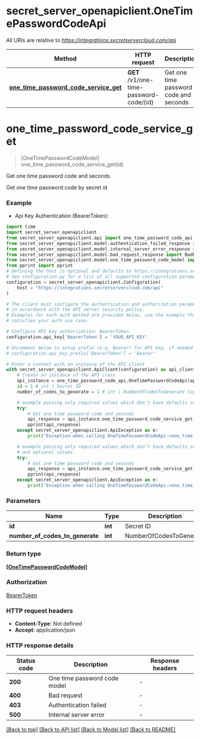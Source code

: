 # secret_server_openapiclient.OneTimePasswordCodeApi

All URIs are relative to *https://integrations.secretservercloud.com/api*

Method | HTTP request | Description
------------- | ------------- | -------------
[**one_time_password_code_service_get**](OneTimePasswordCodeApi.md#one_time_password_code_service_get) | **GET** /v1/one-time-password-code/{id} | Get one time password code and seconds


# **one_time_password_code_service_get**
> [OneTimePasswordCodeModel] one_time_password_code_service_get(id)

Get one time password code and seconds

Get one time password code by secret id

### Example

* Api Key Authentication (BearerToken):

```python
import time
import secret_server_openapiclient
from secret_server_openapiclient.api import one_time_password_code_api
from secret_server_openapiclient.model.authentication_failed_response import AuthenticationFailedResponse
from secret_server_openapiclient.model.internal_server_error_response import InternalServerErrorResponse
from secret_server_openapiclient.model.bad_request_response import BadRequestResponse
from secret_server_openapiclient.model.one_time_password_code_model import OneTimePasswordCodeModel
from pprint import pprint
# Defining the host is optional and defaults to https://integrations.secretservercloud.com/api
# See configuration.py for a list of all supported configuration parameters.
configuration = secret_server_openapiclient.Configuration(
    host = "https://integrations.secretservercloud.com/api"
)

# The client must configure the authentication and authorization parameters
# in accordance with the API server security policy.
# Examples for each auth method are provided below, use the example that
# satisfies your auth use case.

# Configure API key authorization: BearerToken
configuration.api_key['BearerToken'] = 'YOUR_API_KEY'

# Uncomment below to setup prefix (e.g. Bearer) for API key, if needed
# configuration.api_key_prefix['BearerToken'] = 'Bearer'

# Enter a context with an instance of the API client
with secret_server_openapiclient.ApiClient(configuration) as api_client:
    # Create an instance of the API class
    api_instance = one_time_password_code_api.OneTimePasswordCodeApi(api_client)
    id = 1 # int | Secret ID
    number_of_codes_to_generate = 1 # int | NumberOfCodesToGenerate (optional)

    # example passing only required values which don't have defaults set
    try:
        # Get one time password code and seconds
        api_response = api_instance.one_time_password_code_service_get(id)
        pprint(api_response)
    except secret_server_openapiclient.ApiException as e:
        print("Exception when calling OneTimePasswordCodeApi->one_time_password_code_service_get: %s\n" % e)

    # example passing only required values which don't have defaults set
    # and optional values
    try:
        # Get one time password code and seconds
        api_response = api_instance.one_time_password_code_service_get(id, number_of_codes_to_generate=number_of_codes_to_generate)
        pprint(api_response)
    except secret_server_openapiclient.ApiException as e:
        print("Exception when calling OneTimePasswordCodeApi->one_time_password_code_service_get: %s\n" % e)
```


### Parameters

Name | Type | Description  | Notes
------------- | ------------- | ------------- | -------------
 **id** | **int**| Secret ID |
 **number_of_codes_to_generate** | **int**| NumberOfCodesToGenerate | [optional]

### Return type

[**[OneTimePasswordCodeModel]**](OneTimePasswordCodeModel.md)

### Authorization

[BearerToken](../README.md#BearerToken)

### HTTP request headers

 - **Content-Type**: Not defined
 - **Accept**: application/json


### HTTP response details

| Status code | Description | Response headers |
|-------------|-------------|------------------|
**200** | One time password code model |  -  |
**400** | Bad request |  -  |
**403** | Authentication failed |  -  |
**500** | Internal server error |  -  |

[[Back to top]](#) [[Back to API list]](../README.md#documentation-for-api-endpoints) [[Back to Model list]](../README.md#documentation-for-models) [[Back to README]](../README.md)

